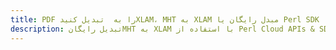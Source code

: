 ---title: PDF را به  تبدیل کنیدXLAM، MHT به XLAM مبدل رایگان یا Perl SDKdescription: تبدیل رایگانMHT به XLAM با استفاده از Perl Cloud APIs & SDK همچنین اسناد PDF را در Cloud ایجاد، ویرایش و رندر کنید.---